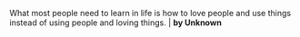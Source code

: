 What most people need to learn in life is how to love people and use things instead of using people and loving things. | **by Unknown**